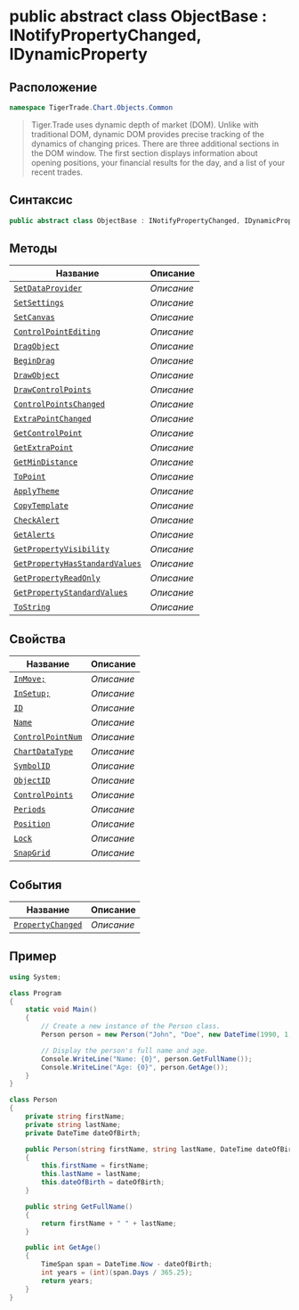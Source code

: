 
# public abstract class ObjectBase : INotifyPropertyChanged, IDynamicProperty
## Расположение
```csharp
namespace TigerTrade.Chart.Objects.Common
```



> Tiger.Trade uses dynamic depth of market (DOM). Unlike with traditional DOM, dynamic DOM provides precise tracking of the dynamics of changing prices. There are three additional sections in the DOM window. The first section displays information about opening positions, your financial results for the day, and a list of your recent trades.

## Синтаксис
```csharp
public abstract class ObjectBase : INotifyPropertyChanged, IDynamicProperty
```


## Методы
| Название | Описание |
| --- | --- |
| [`SetDataProvider`](./ObjectBase.cs/Методы/SetDataProvider.md) | *Описание* |
| [`SetSettings`](./ObjectBase.cs/Методы/SetSettings.md) | *Описание* |
| [`SetCanvas`](./ObjectBase.cs/Методы/SetCanvas.md) | *Описание* |
| [`ControlPointEditing`](./ObjectBase.cs/Методы/ControlPointEditing.md) | *Описание* |
| [`DragObject`](./ObjectBase.cs/Методы/DragObject.md) | *Описание* |
| [`BeginDrag`](./ObjectBase.cs/Методы/BeginDrag.md) | *Описание* |
| [`DrawObject`](./ObjectBase.cs/Методы/DrawObject.md) | *Описание* |
| [`DrawControlPoints`](./ObjectBase.cs/Методы/DrawControlPoints.md) | *Описание* |
| [`ControlPointsChanged`](./ObjectBase.cs/Методы/ControlPointsChanged.md) | *Описание* |
| [`ExtraPointChanged`](./ObjectBase.cs/Методы/ExtraPointChanged.md) | *Описание* |
| [`GetControlPoint`](./ObjectBase.cs/Методы/GetControlPoint.md) | *Описание* |
| [`GetExtraPoint`](./ObjectBase.cs/Методы/GetExtraPoint.md) | *Описание* |
| [`GetMinDistance`](./ObjectBase.cs/Методы/GetMinDistance.md) | *Описание* |
| [`ToPoint`](./ObjectBase.cs/Методы/ToPoint.md) | *Описание* |
| [`ApplyTheme`](./ObjectBase.cs/Методы/ApplyTheme.md) | *Описание* |
| [`CopyTemplate`](./ObjectBase.cs/Методы/CopyTemplate.md) | *Описание* |
| [`CheckAlert`](./ObjectBase.cs/Методы/CheckAlert.md) | *Описание* |
| [`GetAlerts`](./ObjectBase.cs/Методы/GetAlerts.md) | *Описание* |
| [`GetPropertyVisibility`](./ObjectBase.cs/Методы/GetPropertyVisibility.md) | *Описание* |
| [`GetPropertyHasStandardValues`](./ObjectBase.cs/Методы/GetPropertyHasStandardValues.md) | *Описание* |
| [`GetPropertyReadOnly`](./ObjectBase.cs/Методы/GetPropertyReadOnly.md) | *Описание* |
| [`GetPropertyStandardValues`](./ObjectBase.cs/Методы/GetPropertyStandardValues.md) | *Описание* |
| [`ToString`](./ObjectBase.cs/Методы/ToString.md) | *Описание* |

## Свойства
| Название | Описание |
| --- | --- |
| [`InMove;`](./ObjectBase.cs/Свойства/InMove;.md) | *Описание* |
| [`InSetup;`](./ObjectBase.cs/Свойства/InSetup;.md) | *Описание* |
| [`ID`](./ObjectBase.cs/Свойства/ID.md) | *Описание* |
| [`Name`](./ObjectBase.cs/Свойства/Name.md) | *Описание* |
| [`ControlPointNum`](./ObjectBase.cs/Свойства/ControlPointNum.md) | *Описание* |
| [`ChartDataType`](./ObjectBase.cs/Свойства/ChartDataType.md) | *Описание* |
| [`SymbolID`](./ObjectBase.cs/Свойства/SymbolID.md) | *Описание* |
| [`ObjectID`](./ObjectBase.cs/Свойства/ObjectID.md) | *Описание* |
| [`ControlPoints`](./ObjectBase.cs/Свойства/ControlPoints.md) | *Описание* |
| [`Periods`](./ObjectBase.cs/Свойства/Periods.md) | *Описание* |
| [`Position`](./ObjectBase.cs/Свойства/Position.md) | *Описание* |
| [`Lock`](./ObjectBase.cs/Свойства/Lock.md) | *Описание* |
| [`SnapGrid`](./ObjectBase.cs/Свойства/SnapGrid.md) | *Описание* |

## События
| Название | Описание |
| --- | --- |
| [`PropertyChanged`](./ObjectBase.cs/События/PropertyChanged.md) | *Описание* |


## Пример
```csharp
using System;

class Program
{
    static void Main()
    {
        // Create a new instance of the Person class.
        Person person = new Person("John", "Doe", new DateTime(1990, 1, 1));

        // Display the person's full name and age.
        Console.WriteLine("Name: {0}", person.GetFullName());
        Console.WriteLine("Age: {0}", person.GetAge());
    }
}

class Person
{
    private string firstName;
    private string lastName;
    private DateTime dateOfBirth;

    public Person(string firstName, string lastName, DateTime dateOfBirth)
    {
        this.firstName = firstName;
        this.lastName = lastName;
        this.dateOfBirth = dateOfBirth;
    }

    public string GetFullName()
    {
        return firstName + " " + lastName;
    }

    public int GetAge()
    {
        TimeSpan span = DateTime.Now - dateOfBirth;
        int years = (int)(span.Days / 365.25);
        return years;
    }
}
```

